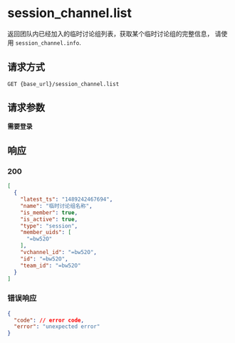# session_channel.list

返回团队内已经加入的临时讨论组列表，获取某个临时讨论组的完整信息，
请使用 `session_channel.info`.

## 请求方式

```
GET {base_url}/session_channel.list
```

## 请求参数

**需要登录**


## 响应

### 200

```json
[
  {
    "latest_ts": "1489242467694",
    "name": "临时讨论组名称",
    "is_member": true,
    "is_active": true,
    "type": "session",
    "member_uids": [
      "=bw52O"
    ],
    "vchannel_id": "=bw52O",
    "id": "=bw52O",
    "team_id": "=bw52O"
  }
]
```
### 错误响应

```json
{
  "code": // error code,
  "error": "unexpected error"
}
```

<!-- generated by gen_doc.js -->
